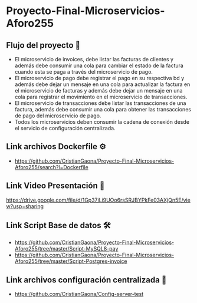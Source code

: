 # Proyecto-Final-Microservicios-Aforo255
## Flujo del proyecto 📄
* El microservicio de invoices, debe listar las facturas de clientes y además debe consumir una cola para cambiar el estado de la factura cuando esta se paga a través del microservicio de pago.
* El microservicio de pago debe registrar el pago en su respectiva bd y además debe dejar un mensaje en una cola para actualizar la factura en el microservicio de facturas y además debe dejar un mensaje en una cola para registrar el movimiento en el microservicio de transacciones.
* El microservicio de transacciones debe listar las transacciones de una factura, además debe consumir una cola para obtener las transacciones de pago del microservicio de pago.
* Todos los microservicios deben consumir la cadena de conexión desde el servicio de configuración centralizada.
## Link archivos Dockerfile  ⚙️
* https://github.com/CristianGaona/Proyecto-Final-Microservicios-Aforo255/search?l=Dockerfile
## Link Video Presentación 🚀
https://drive.google.com/file/d/1Gp37iLi9UOo6rsSRJBYPkFe03AXjQn5E/view?usp=sharing
## Link Script Base de datos 🛠️
* https://github.com/CristianGaona/Proyecto-Final-Microservicios-Aforo255/tree/master/Script-MySQL8-pay
* https://github.com/CristianGaona/Proyecto-Final-Microservicios-Aforo255/tree/master/Script-Postgres-invoice
## Link archivos configuración centralizada 🔧
* https://github.com/CristianGaona/Config-server-test 
